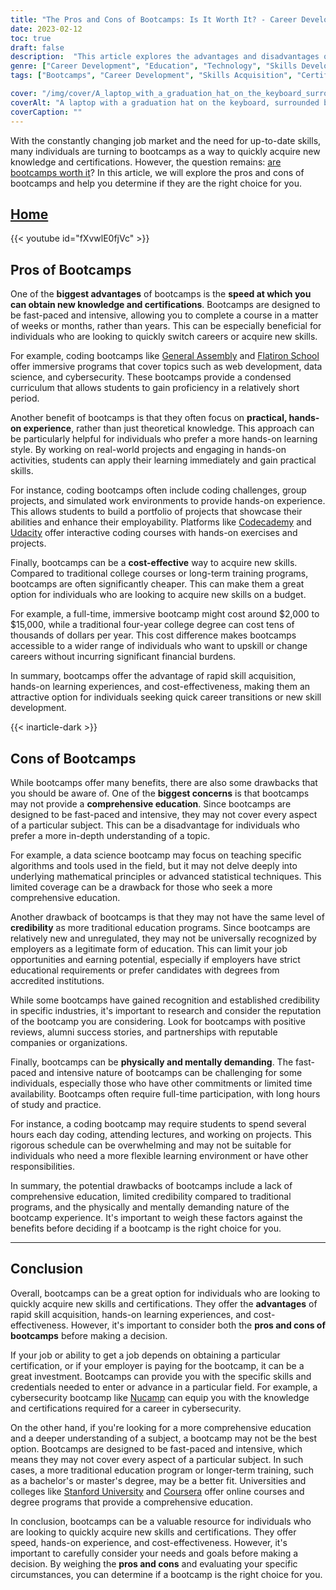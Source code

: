 ```yaml
---
title: "The Pros and Cons of Bootcamps: Is It Worth It? - Career Development"
date: 2023-02-12
toc: true
draft: false
description:  "This article explores the advantages and disadvantages of bootcamps, and helps individuals determine if they are the right choice for quickly acquiring new skills and certifications."
genre: ["Career Development", "Education", "Technology", "Skills Development", "Professional Training", "Job Market", "Learning", "Higher Education", "Upskilling", "Online Learning"]
tags: ["Bootcamps", "Career Development", "Skills Acquisition", "Certifications", "Education", "Job Market", "Hands-on Experience", "Cost-effective", "Comprehensive Education", "Credibility", "Physical and Mental Demand", "Upskilling", "Professional Training", "Online Learning", "Fast-paced Learning", "Rapid Skill Acquisition", "Career Switch", "Flexible Education", "Coding Bootcamp", "Cybersecurity Bootcamp", "Data Science Bootcamp", "Web Development Bootcamp", "Hands-on Learning", "Practical Skills", "Budget-friendly Learning", "Career Advancement", "Job Opportunities", "Flexible Learning Environment", "In-demand Skills", "Professional Credentials"]

cover: "/img/cover/A_laptop_with_a_graduation_hat_on_the_keyboard_surrounded_by_books.png"
coverAlt: "A laptop with a graduation hat on the keyboard, surrounded by stacks of books and a stopwatch"
coverCaption: ""
---
```


With the constantly changing job market and the need for up-to-date skills, many individuals are turning to bootcamps as a way to quickly acquire new knowledge and certifications. However, the question remains: [are bootcamps worth it](https://simeononsecurity.com/articles/are-bootcamps-worth-it/)? In this article, we will explore the pros and cons of bootcamps and help you determine if they are the right choice for you.

## [Home](/cyber-security-career-playbook-start/)

{{< youtube id="fXvwlE0fjVc" >}}

## Pros of Bootcamps

One of the **biggest advantages** of bootcamps is the **speed at which you can obtain new knowledge and certifications**. Bootcamps are designed to be fast-paced and intensive, allowing you to complete a course in a matter of weeks or months, rather than years. This can be especially beneficial for individuals who are looking to quickly switch careers or acquire new skills.

For example, coding bootcamps like [General Assembly](https://generalassemb.ly/) and [Flatiron School](https://flatironschool.com/) offer immersive programs that cover topics such as web development, data science, and cybersecurity. These bootcamps provide a condensed curriculum that allows students to gain proficiency in a relatively short period.

Another benefit of bootcamps is that they often focus on **practical, hands-on experience**, rather than just theoretical knowledge. This approach can be particularly helpful for individuals who prefer a more hands-on learning style. By working on real-world projects and engaging in hands-on activities, students can apply their learning immediately and gain practical skills.

For instance, coding bootcamps often include coding challenges, group projects, and simulated work environments to provide hands-on experience. This allows students to build a portfolio of projects that showcase their abilities and enhance their employability. Platforms like [Codecademy](https://www.codecademy.com/) and [Udacity](https://www.udacity.com/) offer interactive coding courses with hands-on exercises and projects.

Finally, bootcamps can be a **cost-effective** way to acquire new skills. Compared to traditional college courses or long-term training programs, bootcamps are often significantly cheaper. This can make them a great option for individuals who are looking to acquire new skills on a budget.

For example, a full-time, immersive bootcamp might cost around $2,000 to $15,000, while a traditional four-year college degree can cost tens of thousands of dollars per year. This cost difference makes bootcamps accessible to a wider range of individuals who want to upskill or change careers without incurring significant financial burdens.

In summary, bootcamps offer the advantage of rapid skill acquisition, hands-on learning experiences, and cost-effectiveness, making them an attractive option for individuals seeking quick career transitions or new skill development.

{{< inarticle-dark >}}

## Cons of Bootcamps

While bootcamps offer many benefits, there are also some drawbacks that you should be aware of. One of the **biggest concerns** is that bootcamps may not provide a **comprehensive education**. Since bootcamps are designed to be fast-paced and intensive, they may not cover every aspect of a particular subject. This can be a disadvantage for individuals who prefer a more in-depth understanding of a topic.

For example, a data science bootcamp may focus on teaching specific algorithms and tools used in the field, but it may not delve deeply into underlying mathematical principles or advanced statistical techniques. This limited coverage can be a drawback for those who seek a more comprehensive education.

Another drawback of bootcamps is that they may not have the same level of **credibility** as more traditional education programs. Since bootcamps are relatively new and unregulated, they may not be universally recognized by employers as a legitimate form of education. This can limit your job opportunities and earning potential, especially if employers have strict educational requirements or prefer candidates with degrees from accredited institutions.

While some bootcamps have gained recognition and established credibility in specific industries, it's important to research and consider the reputation of the bootcamp you are considering. Look for bootcamps with positive reviews, alumni success stories, and partnerships with reputable companies or organizations.

Finally, bootcamps can be **physically and mentally demanding**. The fast-paced and intensive nature of bootcamps can be challenging for some individuals, especially those who have other commitments or limited time availability. Bootcamps often require full-time participation, with long hours of study and practice.

For instance, a coding bootcamp may require students to spend several hours each day coding, attending lectures, and working on projects. This rigorous schedule can be overwhelming and may not be suitable for individuals who need a more flexible learning environment or have other responsibilities.

In summary, the potential drawbacks of bootcamps include a lack of comprehensive education, limited credibility compared to traditional programs, and the physically and mentally demanding nature of the bootcamp experience. It's important to weigh these factors against the benefits before deciding if a bootcamp is the right choice for you.

________

## Conclusion

Overall, bootcamps can be a great option for individuals who are looking to quickly acquire new skills and certifications. They offer the **advantages** of rapid skill acquisition, hands-on learning experiences, and cost-effectiveness. However, it's important to consider both the **pros and cons of bootcamps** before making a decision.

If your job or ability to get a job depends on obtaining a particular certification, or if your employer is paying for the bootcamp, it can be a great investment. Bootcamps can provide you with the specific skills and credentials needed to enter or advance in a particular field. For example, a cybersecurity bootcamp like [Nucamp](https://www.nucamp.co/) can equip you with the knowledge and certifications required for a career in cybersecurity.

On the other hand, if you're looking for a more comprehensive education and a deeper understanding of a subject, a bootcamp may not be the best option. Bootcamps are designed to be fast-paced and intensive, which means they may not cover every aspect of a particular subject. In such cases, a more traditional education program or longer-term training, such as a bachelor's or master's degree, may be a better fit. Universities and colleges like [Stanford University](https://online.stanford.edu/) and [Coursera](https://www.coursera.org/) offer online courses and degree programs that provide a comprehensive education.

In conclusion, bootcamps can be a valuable resource for individuals who are looking to quickly acquire new skills and certifications. They offer speed, hands-on experience, and cost-effectiveness. However, it's important to carefully consider your needs and goals before making a decision. By weighing the **pros and cons** and evaluating your specific circumstances, you can determine if a bootcamp is the right choice for you.

